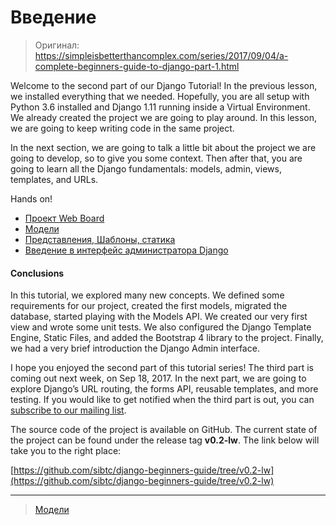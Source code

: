 # Введение

> Оригинал: https://simpleisbetterthancomplex.com/series/2017/09/04/a-complete-beginners-guide-to-django-part-1.html

Welcome to the second part of our Django Tutorial! In the previous lesson, we installed everything that we needed. Hopefully, you are all setup with Python 3.6 installed and Django 1.11 running inside a Virtual Environment. We already created the project we are going to play around. In this lesson, we are going to keep writing code in the same project.

In the next section, we are going to talk a little bit about the project we are going to develop, so to give you some context. Then after that, you are going to learn all the Django fundamentals: models, admin, views, templates, and URLs.

Hands on!

* [Проект Web Board](/part-2/web-boards-project.md)
* [Модели](/part-2/models.md)
* [Представления, Шаблоны, статика](/part-2/views-templates-static-files.md)
* [Введение в интерфейс администратора Django](/part-2/django-admin.md)

#### Conclusions

In this tutorial, we explored many new concepts. We defined some requirements for our project, created the first models, migrated the database, started playing with the Models API. We created our very first view and wrote some unit tests. We also configured the Django Template Engine, Static Files, and added the Bootstrap 4 library to the project. Finally, we had a very brief introduction the Django Admin interface.

I hope you enjoyed the second part of this tutorial series! The third part is coming out next week, on Sep 18, 2017. In the next part, we are going to explore Django’s URL routing, the forms API, reusable templates, and more testing. If you would like to get notified when the third part is out, you can [subscribe to our mailing list](http://eepurl.com/b0gR51).

The source code of the project is available on GitHub. The current state of the project can be found under the release tag **v0.2-lw**. The link below will take you to the right place:

[https://github.com/sibtc/django-beginners-guide/tree/v0.2-lw](https://github.com/sibtc/django-beginners-guide/tree/v0.2-lw)

* * *

> [Модели](/part-2/models.md) 
